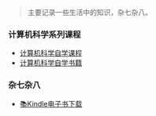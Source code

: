 
> 主要记录一些生活中的知识，杂七杂八。

### 计算机科学系列课程

- [计算机科学自学课程](self-control/study/cs_class.md)
- [计算机科学自学书籍](self-control/study/cs_books.md)

### 杂七杂八

- [📚Kindle电子书下载](self-control/kindle.md)
